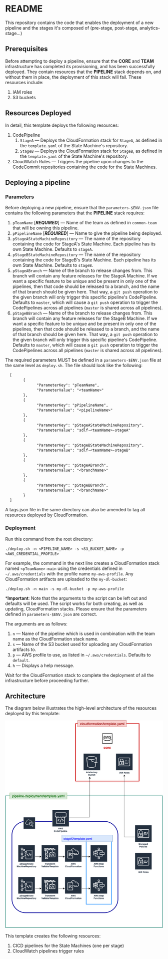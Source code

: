 # README 
This repository contains the code that enables the deployment of a new pipeline and the stages it's composed of (pre-stage, post-stage, analytics-stage...)
 
## Prerequisites
Before attempting to deploy a pipeline, ensure that the **CORE** and **TEAM** infrastructure has completed its provisioning, and has been successfully deployed. They contain resources that the **PIPELINE** stack depends on, and without them in place, the deployment of this stack will fail. These resources include:
1. IAM roles
2. S3 buckets

## Resources Deployed
In detail, this template deploys the following resources:
1. CodePipeline
   1. `StageA` — Deploys the CloudFormation stack for `StageA`, as defined in the `template.yaml` of the State Machine's repository.
   2. `StageB` — Deploys the CloudFormation stack for `StageB`, as defined in the `template.yaml` of the State Machine's repository.
2. CloudWatch Rules — Triggers the pipeline upon changes to the CodeCommit repositories containing the code for the State Machines.

## Deploying a pipeline

### Parameters
Before deploying a new pipeline, ensure that the `parameters-$ENV.json` file contains the following parameters that the **PIPELINE** stack requires:

1. `pTeamName` [***REQUIRED***] — Name of the team as defined in `common-team` that will be owning this pipeline.
2. `pPipelineName` [***REQUIRED***] — Name to give the pipeline being deployed.
3. `pStageAStateMachineRepository` — The name of the repository containing the code for StageA's State Machine. Each pipeline has its own State Machine. Defaults to `stageA`.
4. `pStageBStateMachineRepository` — The name of the repository containing the code for StageB's State Machine. Each pipeline has its own State Machine. Defaults to `stageB`.
5. `pStageABranch` — Name of the branch to release changes from. This branch will contain any feature releases for the StageA Machine. If we want a specific feature to be unique and be present in only one of the pipelines, then that code should be released to a branch, and the name of that branch should be given here. That way, a `git push` operation to the given branch will only trigger this specific pipeline's CodePipeline. Defaults to `master`, which will cause a `git push` operation to trigger the CodePipelines across all pipelines (`master` is shared across all pipelines).
6. `pStageBBranch` — Name of the branch to release changes from. This branch will contain any feature releases for the StageB Machine. If we want a specific feature to be unique and be present in only one of the pipelines, then that code should be released to a branch, and the name of that branch should be given here. That way, a `git push` operation to the given branch will only trigger this specific pipeline's CodePipeline. Defaults to `master`, which will cause a `git push` operation to trigger the CodePipelines across all pipelines (`master` is shared across all pipelines).

The required parameters MUST be defined in a `parameters-$ENV.json` file at the same level as `deploy.sh`. The file should look like the following:

      [
            {
                  "ParameterKey": "pTeamName",
                  "ParameterValue": "<teamName>"
            },
            {
                  "ParameterKey": "pPipelineName",
                  "ParameterValue": "<pipelineName>"
            },
            {
                  "ParameterKey": "pStageAStateMachineRepository",
                  "ParameterValue": "sdlf-<teamName>-stageA"
            },
            {
                  "ParameterKey": "pStageBStateMachineRepository",
                  "ParameterValue": "sdlf-<teamName>-stageB"
            },
            {
                  "ParameterKey": "pStageABranch",
                  "ParameterValue": "<branchName>"
            },
            {
                  "ParameterKey": "pStageBBranch",
                  "ParameterValue": "<branchName>"
            }
      ]

A tags.json file in the same directory can also be amended to tag all resources deployed by CloudFormation.

### Deployment
Run this command from the root directory:

    ./deploy.sh -n <PIPELINE_NAME> -s <S3_BUCKET_NAME> -p <AWS_CREDENTIAL_PROFILE>

For example, the command in the next line creates a CloudFormation stack named `<pTeamName>-main` using the credentials defined in `~/.aws/credentials` with the profile name `my-aws-profile`. Any CloudFormation artifacts are uploaded to the `my-dl-bucket`:

    ./deploy.sh -n main -s my-dl-bucket -p my-aws-profile

***Important**: Note that the arguments to the script can be left out and defaults will be used. The script works for both creating, as well as updating, CloudFormation stacks. Please ensure that the parameters defined in `parameters-$ENV.json` are correct.

The arguments are as follows:
1. `n` — Name of the pipeline which is used in combination with the team name as the CloudFormation stack name.
2. `s` — Name of the S3 bucket used for uploading any CloudFormation artifacts to.
3. `p` — AWS profile to use, as listed in `~/.aws/credentials`. Defaults to `default`. 
4. `h` — Displays a help message.
   
Wait for the CloudFormation stack to complete the deployment of all the infrastructure before proceeding further.

## Architecture
The diagram below illustrates the high-level architecture of the resources deployed by this template:

![Pipeline Architecture](docs/pipeline.png)

This template creates the following resources:
1. CICD pipelines for the State Machines (one per stage)
2. CloudWatch pipelines trigger rules